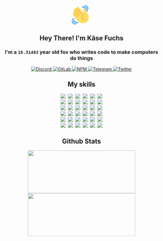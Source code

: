 <div><p align=center><img src=./resources/images/wave.gif width=64px height=64px></p><h2 align=center>Hey There! I'm Käse Fuchs</h2><h3 align=center>I'm a <code>18.31483</code> year old fox who writes code to make computers do things</h3><p align=center><a href=https://discord.com/users/507526681125322772><img alt=Discord src="https://img.shields.io/badge/Discord-5865F2?logo=discord&logoColor=white&style=flat-square#bac2085a6f54ca1c51c88b93351ee362"> </a><a href=https://gitlab.com/kasefuchs><img alt=GitLab src="https://img.shields.io/badge/GitLab-330F63?logo=gitlab&logoColor=white&style=flat-square#bac2085a6f54ca1c51c88b93351ee362"> </a><a href=https://npmjs.com/~kasefuchs><img alt=NPM src="https://img.shields.io/badge/NPM-CB3837?logo=npm&logoColor=white&style=flat-square#bac2085a6f54ca1c51c88b93351ee362"> </a><a href=https://t.me/kasefuchs><img alt=Telegram src="https://img.shields.io/badge/Telegram-2CA5E0?logo=telegram&logoColor=white&style=flat-square#bac2085a6f54ca1c51c88b93351ee362"> </a><a href=https://twitter.com/kasefuchs><img alt=Twitter src="https://img.shields.io/badge/Twitter-1DA1F2?logo=twitter&logoColor=white&style=flat-square#bac2085a6f54ca1c51c88b93351ee362"></a></p><h2 align=center>My skills</h2><p align=center><a href=https://aws.amazon.com/ ><picture><source srcset="https://skillicons.dev/icons?i=aws&theme=dark#bac2085a6f54ca1c51c88b93351ee362" media="(prefers-color-scheme: dark)"><source srcset="https://skillicons.dev/icons?i=aws&theme=light#bac2085a6f54ca1c51c88b93351ee362" media="(prefers-color-scheme: light), (prefers-color-scheme: no-preference)"><img src="https://skillicons.dev/icons?i=aws&theme=light#bac2085a6f54ca1c51c88b93351ee362"></picture></a>&nbsp;&nbsp;<a href=https://en.wikipedia.org/wiki/Bash_(Unix_shell)><picture><source srcset="https://skillicons.dev/icons?i=bash&theme=dark#bac2085a6f54ca1c51c88b93351ee362" media="(prefers-color-scheme: dark)"><source srcset="https://skillicons.dev/icons?i=bash&theme=light#bac2085a6f54ca1c51c88b93351ee362" media="(prefers-color-scheme: light), (prefers-color-scheme: no-preference)"><img src="https://skillicons.dev/icons?i=bash&theme=light#bac2085a6f54ca1c51c88b93351ee362"></picture></a>&nbsp;&nbsp;<a href=https://discord.com/developers/docs><picture><source srcset="https://skillicons.dev/icons?i=bots&theme=dark#bac2085a6f54ca1c51c88b93351ee362" media="(prefers-color-scheme: dark)"><source srcset="https://skillicons.dev/icons?i=bots&theme=light#bac2085a6f54ca1c51c88b93351ee362" media="(prefers-color-scheme: light), (prefers-color-scheme: no-preference)"><img src="https://skillicons.dev/icons?i=bots&theme=light#bac2085a6f54ca1c51c88b93351ee362"></picture></a>&nbsp;&nbsp;<a href=https://www.cloudflare.com/ ><picture><source srcset="https://skillicons.dev/icons?i=cloudflare&theme=dark#bac2085a6f54ca1c51c88b93351ee362" media="(prefers-color-scheme: dark)"><source srcset="https://skillicons.dev/icons?i=cloudflare&theme=light#bac2085a6f54ca1c51c88b93351ee362" media="(prefers-color-scheme: light), (prefers-color-scheme: no-preference)"><img src="https://skillicons.dev/icons?i=cloudflare&theme=light#bac2085a6f54ca1c51c88b93351ee362"></picture></a>&nbsp;&nbsp;<a href=https://en.wikipedia.org/wiki/CSS><picture><source srcset="https://skillicons.dev/icons?i=css&theme=dark#bac2085a6f54ca1c51c88b93351ee362" media="(prefers-color-scheme: dark)"><source srcset="https://skillicons.dev/icons?i=css&theme=light#bac2085a6f54ca1c51c88b93351ee362" media="(prefers-color-scheme: light), (prefers-color-scheme: no-preference)"><img src="https://skillicons.dev/icons?i=css&theme=light#bac2085a6f54ca1c51c88b93351ee362"></picture></a>&nbsp;&nbsp;<a href=https://www.docker.com/ ><picture><source srcset="https://skillicons.dev/icons?i=docker&theme=dark#bac2085a6f54ca1c51c88b93351ee362" media="(prefers-color-scheme: dark)"><source srcset="https://skillicons.dev/icons?i=docker&theme=light#bac2085a6f54ca1c51c88b93351ee362" media="(prefers-color-scheme: light), (prefers-color-scheme: no-preference)"><img src="https://skillicons.dev/icons?i=docker&theme=light#bac2085a6f54ca1c51c88b93351ee362"></picture></a><br><a href=https://www.electronjs.org/ ><picture><source srcset="https://skillicons.dev/icons?i=electron&theme=dark#bac2085a6f54ca1c51c88b93351ee362" media="(prefers-color-scheme: dark)"><source srcset="https://skillicons.dev/icons?i=electron&theme=light#bac2085a6f54ca1c51c88b93351ee362" media="(prefers-color-scheme: light), (prefers-color-scheme: no-preference)"><img src="https://skillicons.dev/icons?i=electron&theme=light#bac2085a6f54ca1c51c88b93351ee362"></picture></a>&nbsp;&nbsp;<a href=https://expressjs.com/ ><picture><source srcset="https://skillicons.dev/icons?i=express&theme=dark#bac2085a6f54ca1c51c88b93351ee362" media="(prefers-color-scheme: dark)"><source srcset="https://skillicons.dev/icons?i=express&theme=light#bac2085a6f54ca1c51c88b93351ee362" media="(prefers-color-scheme: light), (prefers-color-scheme: no-preference)"><img src="https://skillicons.dev/icons?i=express&theme=light#bac2085a6f54ca1c51c88b93351ee362"></picture></a>&nbsp;&nbsp;<a href=https://www.figma.com/ ><picture><source srcset="https://skillicons.dev/icons?i=figma&theme=dark#bac2085a6f54ca1c51c88b93351ee362" media="(prefers-color-scheme: dark)"><source srcset="https://skillicons.dev/icons?i=figma&theme=light#bac2085a6f54ca1c51c88b93351ee362" media="(prefers-color-scheme: light), (prefers-color-scheme: no-preference)"><img src="https://skillicons.dev/icons?i=figma&theme=light#bac2085a6f54ca1c51c88b93351ee362"></picture></a>&nbsp;&nbsp;<a href=https://firebase.google.com/ ><picture><source srcset="https://skillicons.dev/icons?i=firebase&theme=dark#bac2085a6f54ca1c51c88b93351ee362" media="(prefers-color-scheme: dark)"><source srcset="https://skillicons.dev/icons?i=firebase&theme=light#bac2085a6f54ca1c51c88b93351ee362" media="(prefers-color-scheme: light), (prefers-color-scheme: no-preference)"><img src="https://skillicons.dev/icons?i=firebase&theme=light#bac2085a6f54ca1c51c88b93351ee362"></picture></a>&nbsp;&nbsp;<a href=https://flask.palletsprojects.com/ ><picture><source srcset="https://skillicons.dev/icons?i=flask&theme=dark#bac2085a6f54ca1c51c88b93351ee362" media="(prefers-color-scheme: dark)"><source srcset="https://skillicons.dev/icons?i=flask&theme=light#bac2085a6f54ca1c51c88b93351ee362" media="(prefers-color-scheme: light), (prefers-color-scheme: no-preference)"><img src="https://skillicons.dev/icons?i=flask&theme=light#bac2085a6f54ca1c51c88b93351ee362"></picture></a>&nbsp;&nbsp;<a href=https://cloud.google.com/ ><picture><source srcset="https://skillicons.dev/icons?i=gcp&theme=dark#bac2085a6f54ca1c51c88b93351ee362" media="(prefers-color-scheme: dark)"><source srcset="https://skillicons.dev/icons?i=gcp&theme=light#bac2085a6f54ca1c51c88b93351ee362" media="(prefers-color-scheme: light), (prefers-color-scheme: no-preference)"><img src="https://skillicons.dev/icons?i=gcp&theme=light#bac2085a6f54ca1c51c88b93351ee362"></picture></a><br><a href=https://git-scm.com/ ><picture><source srcset="https://skillicons.dev/icons?i=git&theme=dark#bac2085a6f54ca1c51c88b93351ee362" media="(prefers-color-scheme: dark)"><source srcset="https://skillicons.dev/icons?i=git&theme=light#bac2085a6f54ca1c51c88b93351ee362" media="(prefers-color-scheme: light), (prefers-color-scheme: no-preference)"><img src="https://skillicons.dev/icons?i=git&theme=light#bac2085a6f54ca1c51c88b93351ee362"></picture></a>&nbsp;&nbsp;<a href=https://github.com/ ><picture><source srcset="https://skillicons.dev/icons?i=github&theme=dark#bac2085a6f54ca1c51c88b93351ee362" media="(prefers-color-scheme: dark)"><source srcset="https://skillicons.dev/icons?i=github&theme=light#bac2085a6f54ca1c51c88b93351ee362" media="(prefers-color-scheme: light), (prefers-color-scheme: no-preference)"><img src="https://skillicons.dev/icons?i=github&theme=light#bac2085a6f54ca1c51c88b93351ee362"></picture></a>&nbsp;&nbsp;<a href=https://gitlab.com/ ><picture><source srcset="https://skillicons.dev/icons?i=gitlab&theme=dark#bac2085a6f54ca1c51c88b93351ee362" media="(prefers-color-scheme: dark)"><source srcset="https://skillicons.dev/icons?i=gitlab&theme=light#bac2085a6f54ca1c51c88b93351ee362" media="(prefers-color-scheme: light), (prefers-color-scheme: no-preference)"><img src="https://skillicons.dev/icons?i=gitlab&theme=light#bac2085a6f54ca1c51c88b93351ee362"></picture></a>&nbsp;&nbsp;<a href=https://www.heroku.com/ ><picture><source srcset="https://skillicons.dev/icons?i=heroku&theme=dark#bac2085a6f54ca1c51c88b93351ee362" media="(prefers-color-scheme: dark)"><source srcset="https://skillicons.dev/icons?i=heroku&theme=light#bac2085a6f54ca1c51c88b93351ee362" media="(prefers-color-scheme: light), (prefers-color-scheme: no-preference)"><img src="https://skillicons.dev/icons?i=heroku&theme=light#bac2085a6f54ca1c51c88b93351ee362"></picture></a>&nbsp;&nbsp;<a href=https://en.wikipedia.org/wiki/HTML><picture><source srcset="https://skillicons.dev/icons?i=html&theme=dark#bac2085a6f54ca1c51c88b93351ee362" media="(prefers-color-scheme: dark)"><source srcset="https://skillicons.dev/icons?i=html&theme=light#bac2085a6f54ca1c51c88b93351ee362" media="(prefers-color-scheme: light), (prefers-color-scheme: no-preference)"><img src="https://skillicons.dev/icons?i=html&theme=light#bac2085a6f54ca1c51c88b93351ee362"></picture></a>&nbsp;&nbsp;<a href=https://en.wikipedia.org/wiki/JavaScript><picture><source srcset="https://skillicons.dev/icons?i=js&theme=dark#bac2085a6f54ca1c51c88b93351ee362" media="(prefers-color-scheme: dark)"><source srcset="https://skillicons.dev/icons?i=js&theme=light#bac2085a6f54ca1c51c88b93351ee362" media="(prefers-color-scheme: light), (prefers-color-scheme: no-preference)"><img src="https://skillicons.dev/icons?i=js&theme=light#bac2085a6f54ca1c51c88b93351ee362"></picture></a><br><a href=https://en.wikipedia.org/wiki/Linux><picture><source srcset="https://skillicons.dev/icons?i=linux&theme=dark#bac2085a6f54ca1c51c88b93351ee362" media="(prefers-color-scheme: dark)"><source srcset="https://skillicons.dev/icons?i=linux&theme=light#bac2085a6f54ca1c51c88b93351ee362" media="(prefers-color-scheme: light), (prefers-color-scheme: no-preference)"><img src="https://skillicons.dev/icons?i=linux&theme=light#bac2085a6f54ca1c51c88b93351ee362"></picture></a>&nbsp;&nbsp;<a href=https://mui.com/ ><picture><source srcset="https://skillicons.dev/icons?i=materialui&theme=dark#bac2085a6f54ca1c51c88b93351ee362" media="(prefers-color-scheme: dark)"><source srcset="https://skillicons.dev/icons?i=materialui&theme=light#bac2085a6f54ca1c51c88b93351ee362" media="(prefers-color-scheme: light), (prefers-color-scheme: no-preference)"><img src="https://skillicons.dev/icons?i=materialui&theme=light#bac2085a6f54ca1c51c88b93351ee362"></picture></a>&nbsp;&nbsp;<a href=https://en.wikipedia.org/wiki/Markdown><picture><source srcset="https://skillicons.dev/icons?i=md&theme=dark#bac2085a6f54ca1c51c88b93351ee362" media="(prefers-color-scheme: dark)"><source srcset="https://skillicons.dev/icons?i=md&theme=light#bac2085a6f54ca1c51c88b93351ee362" media="(prefers-color-scheme: light), (prefers-color-scheme: no-preference)"><img src="https://skillicons.dev/icons?i=md&theme=light#bac2085a6f54ca1c51c88b93351ee362"></picture></a>&nbsp;&nbsp;<a href=https://www.mongodb.com/ ><picture><source srcset="https://skillicons.dev/icons?i=mongodb&theme=dark#bac2085a6f54ca1c51c88b93351ee362" media="(prefers-color-scheme: dark)"><source srcset="https://skillicons.dev/icons?i=mongodb&theme=light#bac2085a6f54ca1c51c88b93351ee362" media="(prefers-color-scheme: light), (prefers-color-scheme: no-preference)"><img src="https://skillicons.dev/icons?i=mongodb&theme=light#bac2085a6f54ca1c51c88b93351ee362"></picture></a>&nbsp;&nbsp;<a href=https://www.mysql.com/ ><picture><source srcset="https://skillicons.dev/icons?i=mysql&theme=dark#bac2085a6f54ca1c51c88b93351ee362" media="(prefers-color-scheme: dark)"><source srcset="https://skillicons.dev/icons?i=mysql&theme=light#bac2085a6f54ca1c51c88b93351ee362" media="(prefers-color-scheme: light), (prefers-color-scheme: no-preference)"><img src="https://skillicons.dev/icons?i=mysql&theme=light#bac2085a6f54ca1c51c88b93351ee362"></picture></a>&nbsp;&nbsp;<a href=https://nextjs.org/ ><picture><source srcset="https://skillicons.dev/icons?i=nextjs&theme=dark#bac2085a6f54ca1c51c88b93351ee362" media="(prefers-color-scheme: dark)"><source srcset="https://skillicons.dev/icons?i=nextjs&theme=light#bac2085a6f54ca1c51c88b93351ee362" media="(prefers-color-scheme: light), (prefers-color-scheme: no-preference)"><img src="https://skillicons.dev/icons?i=nextjs&theme=light#bac2085a6f54ca1c51c88b93351ee362"></picture></a><br><a href=https://nodejs.org/en/ ><picture><source srcset="https://skillicons.dev/icons?i=nodejs&theme=dark#bac2085a6f54ca1c51c88b93351ee362" media="(prefers-color-scheme: dark)"><source srcset="https://skillicons.dev/icons?i=nodejs&theme=light#bac2085a6f54ca1c51c88b93351ee362" media="(prefers-color-scheme: light), (prefers-color-scheme: no-preference)"><img src="https://skillicons.dev/icons?i=nodejs&theme=light#bac2085a6f54ca1c51c88b93351ee362"></picture></a>&nbsp;&nbsp;<a href=https://www.postgresql.org/ ><picture><source srcset="https://skillicons.dev/icons?i=postgres&theme=dark#bac2085a6f54ca1c51c88b93351ee362" media="(prefers-color-scheme: dark)"><source srcset="https://skillicons.dev/icons?i=postgres&theme=light#bac2085a6f54ca1c51c88b93351ee362" media="(prefers-color-scheme: light), (prefers-color-scheme: no-preference)"><img src="https://skillicons.dev/icons?i=postgres&theme=light#bac2085a6f54ca1c51c88b93351ee362"></picture></a>&nbsp;&nbsp;<a href=https://learn.microsoft.com/en-us/powershell/ ><picture><source srcset="https://skillicons.dev/icons?i=powershell&theme=dark#bac2085a6f54ca1c51c88b93351ee362" media="(prefers-color-scheme: dark)"><source srcset="https://skillicons.dev/icons?i=powershell&theme=light#bac2085a6f54ca1c51c88b93351ee362" media="(prefers-color-scheme: light), (prefers-color-scheme: no-preference)"><img src="https://skillicons.dev/icons?i=powershell&theme=light#bac2085a6f54ca1c51c88b93351ee362"></picture></a>&nbsp;&nbsp;<a href=https://www.python.org/ ><picture><source srcset="https://skillicons.dev/icons?i=py&theme=dark#bac2085a6f54ca1c51c88b93351ee362" media="(prefers-color-scheme: dark)"><source srcset="https://skillicons.dev/icons?i=py&theme=light#bac2085a6f54ca1c51c88b93351ee362" media="(prefers-color-scheme: light), (prefers-color-scheme: no-preference)"><img src="https://skillicons.dev/icons?i=py&theme=light#bac2085a6f54ca1c51c88b93351ee362"></picture></a>&nbsp;&nbsp;<a href=https://www.raspberrypi.org/ ><picture><source srcset="https://skillicons.dev/icons?i=raspberrypi&theme=dark#bac2085a6f54ca1c51c88b93351ee362" media="(prefers-color-scheme: dark)"><source srcset="https://skillicons.dev/icons?i=raspberrypi&theme=light#bac2085a6f54ca1c51c88b93351ee362" media="(prefers-color-scheme: light), (prefers-color-scheme: no-preference)"><img src="https://skillicons.dev/icons?i=raspberrypi&theme=light#bac2085a6f54ca1c51c88b93351ee362"></picture></a>&nbsp;&nbsp;<a href=https://reactjs.org/ ><picture><source srcset="https://skillicons.dev/icons?i=react&theme=dark#bac2085a6f54ca1c51c88b93351ee362" media="(prefers-color-scheme: dark)"><source srcset="https://skillicons.dev/icons?i=react&theme=light#bac2085a6f54ca1c51c88b93351ee362" media="(prefers-color-scheme: light), (prefers-color-scheme: no-preference)"><img src="https://skillicons.dev/icons?i=react&theme=light#bac2085a6f54ca1c51c88b93351ee362"></picture></a><br><a href=https://redux.js.org/ ><picture><source srcset="https://skillicons.dev/icons?i=redux&theme=dark#bac2085a6f54ca1c51c88b93351ee362" media="(prefers-color-scheme: dark)"><source srcset="https://skillicons.dev/icons?i=redux&theme=light#bac2085a6f54ca1c51c88b93351ee362" media="(prefers-color-scheme: light), (prefers-color-scheme: no-preference)"><img src="https://skillicons.dev/icons?i=redux&theme=light#bac2085a6f54ca1c51c88b93351ee362"></picture></a>&nbsp;&nbsp;<a href=https://en.wikipedia.org/wiki/Regular_expression><picture><source srcset="https://skillicons.dev/icons?i=regex&theme=dark#bac2085a6f54ca1c51c88b93351ee362" media="(prefers-color-scheme: dark)"><source srcset="https://skillicons.dev/icons?i=regex&theme=light#bac2085a6f54ca1c51c88b93351ee362" media="(prefers-color-scheme: light), (prefers-color-scheme: no-preference)"><img src="https://skillicons.dev/icons?i=regex&theme=light#bac2085a6f54ca1c51c88b93351ee362"></picture></a>&nbsp;&nbsp;<a href=https://en.wikipedia.org/wiki/Sass_(stylesheet_language)><picture><source srcset="https://skillicons.dev/icons?i=sass&theme=dark#bac2085a6f54ca1c51c88b93351ee362" media="(prefers-color-scheme: dark)"><source srcset="https://skillicons.dev/icons?i=sass&theme=light#bac2085a6f54ca1c51c88b93351ee362" media="(prefers-color-scheme: light), (prefers-color-scheme: no-preference)"><img src="https://skillicons.dev/icons?i=sass&theme=light#bac2085a6f54ca1c51c88b93351ee362"></picture></a>&nbsp;&nbsp;<a href=https://www.typescriptlang.org/ ><picture><source srcset="https://skillicons.dev/icons?i=ts&theme=dark#bac2085a6f54ca1c51c88b93351ee362" media="(prefers-color-scheme: dark)"><source srcset="https://skillicons.dev/icons?i=ts&theme=light#bac2085a6f54ca1c51c88b93351ee362" media="(prefers-color-scheme: light), (prefers-color-scheme: no-preference)"><img src="https://skillicons.dev/icons?i=ts&theme=light#bac2085a6f54ca1c51c88b93351ee362"></picture></a>&nbsp;&nbsp;<a href=https://unity.com/ ><picture><source srcset="https://skillicons.dev/icons?i=unity&theme=dark#bac2085a6f54ca1c51c88b93351ee362" media="(prefers-color-scheme: dark)"><source srcset="https://skillicons.dev/icons?i=unity&theme=light#bac2085a6f54ca1c51c88b93351ee362" media="(prefers-color-scheme: light), (prefers-color-scheme: no-preference)"><img src="https://skillicons.dev/icons?i=unity&theme=light#bac2085a6f54ca1c51c88b93351ee362"></picture></a>&nbsp;&nbsp;<a href=https://workers.cloudflare.com/ ><picture><source srcset="https://skillicons.dev/icons?i=workers&theme=dark#bac2085a6f54ca1c51c88b93351ee362" media="(prefers-color-scheme: dark)"><source srcset="https://skillicons.dev/icons?i=workers&theme=light#bac2085a6f54ca1c51c88b93351ee362" media="(prefers-color-scheme: light), (prefers-color-scheme: no-preference)"><img src="https://skillicons.dev/icons?i=workers&theme=light#bac2085a6f54ca1c51c88b93351ee362"></picture></a><br></p><h2 align=center>Github Stats</h2><p align=center><picture><source srcset="https://github-readme-stats-kasefuchs.vercel.app/api/?count_private=true&hide_border=true&hide_rank=true&line_height=20&hide_title=true&username=Kasefuchs&theme=dark#bac2085a6f54ca1c51c88b93351ee362" media="(prefers-color-scheme: dark)"><source srcset="https://github-readme-stats-kasefuchs.vercel.app/api/?count_private=true&hide_border=true&hide_rank=true&line_height=20&hide_title=true&username=Kasefuchs&theme=light#bac2085a6f54ca1c51c88b93351ee362" media="(prefers-color-scheme: light), (prefers-color-scheme: no-preference)"><img align=middle width=350 height=140 src="https://github-readme-stats-kasefuchs.vercel.app/api/?count_private=true&hide_border=true&hide_rank=true&line_height=20&hide_title=true&username=Kasefuchs&theme=light#bac2085a6f54ca1c51c88b93351ee362"></picture><picture><source srcset="https://github-readme-stats-kasefuchs.vercel.app/api/top-langs/?count_private=true&hide_border=true&layout=compact&username=Kasefuchs&theme=dark#bac2085a6f54ca1c51c88b93351ee362" media="(prefers-color-scheme: dark)"><source srcset="https://github-readme-stats-kasefuchs.vercel.app/api/top-langs/?count_private=true&hide_border=true&layout=compact&username=Kasefuchs&theme=light#bac2085a6f54ca1c51c88b93351ee362" media="(prefers-color-scheme: light), (prefers-color-scheme: no-preference)"><img align=middle width=350 height=140 src="https://github-readme-stats-kasefuchs.vercel.app/api/top-langs/?count_private=true&hide_border=true&layout=compact&username=Kasefuchs&theme=light#bac2085a6f54ca1c51c88b93351ee362"></picture></p><img src="https://hit.yhype.me/github/profile?user_id=64592097#bac2085a6f54ca1c51c88b93351ee362" alt=""></div>